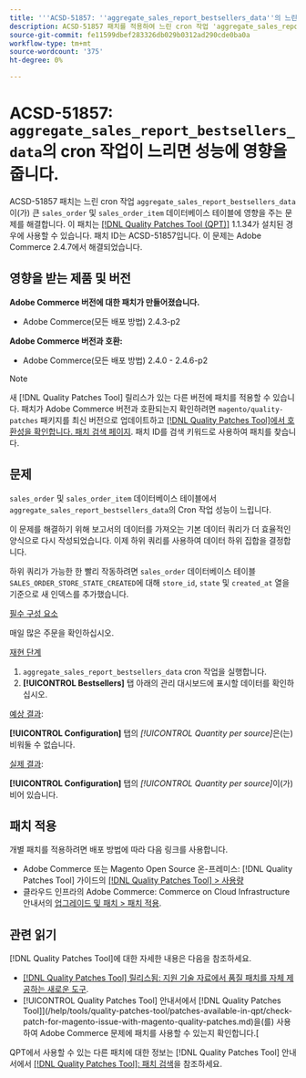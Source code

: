```yaml
---
title: '''ACSD-51857: ''aggregate_sales_report_bestsellers_data''의 느린 cron 작업이 성능에 영향을 미침'''
description: ACSD-51857 패치를 적용하여 느린 cron 작업 'aggregate_sales_report_bestsellers_data'가 큰 'sales_order' 및 'sales_order_item' 데이터베이스 테이블에 영향을 주는 Adobe Commerce 문제를 해결합니다.
source-git-commit: fe11599dbef283326db029b0312ad290cde0ba0a
workflow-type: tm+mt
source-wordcount: '375'
ht-degree: 0%

---
```


# ACSD-51857: `aggregate_sales_report_bestsellers_data`의 cron 작업이 느리면 성능에 영향을 줍니다.

ACSD-51857 패치는 느린 cron 작업 `aggregate_sales_report_bestsellers_data`이(가) 큰 `sales_order` 및 `sales_order_item` 데이터베이스 테이블에 영향을 주는 문제를 해결합니다. 이 패치는 [[!DNL Quality Patches Tool (QPT)]](https://experienceleague.adobe.com/en/docs/commerce-knowledge-base/kb/announcements/commerce-announcements/magento-quality-patches-released-new-tool-to-self-serve-quality-patches) 1.1.34가 설치된 경우에 사용할 수 있습니다. 패치 ID는 ACSD-51857입니다. 이 문제는 Adobe Commerce 2.4.7에서 해결되었습니다.

## 영향을 받는 제품 및 버전

**Adobe Commerce 버전에 대한 패치가 만들어졌습니다.**

* Adobe Commerce(모든 배포 방법) 2.4.3-p2

**Adobe Commerce 버전과 호환:**

* Adobe Commerce(모든 배포 방법) 2.4.0 - 2.4.6-p2

>[!NOTE]
>
>새 [!DNL Quality Patches Tool] 릴리스가 있는 다른 버전에 패치를 적용할 수 있습니다. 패치가 Adobe Commerce 버전과 호환되는지 확인하려면 `magento/quality-patches` 패키지를 최신 버전으로 업데이트하고 [[!DNL Quality Patches Tool]에서 호환성을 확인합니다. 패치 검색 페이지](https://experienceleague.adobe.com/tools/commerce-quality-patches/index.html). 패치 ID를 검색 키워드로 사용하여 패치를 찾습니다.

## 문제

`sales_order` 및 `sales_order_item` 데이터베이스 테이블에서 `aggregate_sales_report_bestsellers_data`의 Cron 작업 성능이 느립니다.

이 문제를 해결하기 위해 보고서의 데이터를 가져오는 기본 데이터 쿼리가 더 효율적인 양식으로 다시 작성되었습니다. 이제 하위 쿼리를 사용하여 데이터 하위 집합을 결정합니다.

하위 쿼리가 가능한 한 빨리 작동하려면 `sales_order` 데이터베이스 테이블 `SALES_ORDER_STORE_STATE_CREATED`에 대해 `store_id`, `state` 및 `created_at` 열을 기준으로 새 인덱스를 추가했습니다.

<u>필수 구성 요소</u>

매일 많은 주문을 확인하십시오.

<u>재현 단계</u>

1. `aggregate_sales_report_bestsellers_data` cron 작업을 실행합니다.
1. **[!UICONTROL Bestsellers]** 탭 아래의 관리 대시보드에 표시할 데이터를 확인하십시오.

<u>예상 결과</u>:

**[!UICONTROL Configuration]** 탭의 *[!UICONTROL Quantity per source]*&#x200B;은(는) 비워둘 수 없습니다.

<u>실제 결과</u>:

**[!UICONTROL Configuration]** 탭의 *[!UICONTROL Quantity per source]*&#x200B;이(가) 비어 있습니다.

## 패치 적용

개별 패치를 적용하려면 배포 방법에 따라 다음 링크를 사용합니다.

* Adobe Commerce 또는 Magento Open Source 온-프레미스: [!DNL Quality Patches Tool] 가이드의 [[!DNL Quality Patches Tool] > 사용량](/help/tools/quality-patches-tool/usage.md)
* 클라우드 인프라의 Adobe Commerce: Commerce on Cloud Infrastructure 안내서의 [업그레이드 및 패치 > 패치 적용](https://experienceleague.adobe.com/docs/commerce-cloud-service/user-guide/develop/upgrade/apply-patches.html).

## 관련 읽기

[!DNL Quality Patches Tool]에 대한 자세한 내용은 다음을 참조하세요.

* [[!DNL Quality Patches Tool] 릴리스됨: 지원 기술 자료에서 품질 패치를 자체 제공하는 새로운 도구](https://experienceleague.adobe.com/en/docs/commerce-knowledge-base/kb/announcements/commerce-announcements/magento-quality-patches-released-new-tool-to-self-serve-quality-patches).
* [!UICONTROL Quality Patches Tool] 안내서에서  [!DNL Quality Patches Tool]](/help/tools/quality-patches-tool/patches-available-in-qpt/check-patch-for-magento-issue-with-magento-quality-patches.md)을(를) 사용하여 Adobe Commerce 문제에 패치를 사용할 수 있는지 확인합니다.[


QPT에서 사용할 수 있는 다른 패치에 대한 정보는 [!DNL Quality Patches Tool] 안내서에서 [[!DNL Quality Patches Tool]: 패치 검색](https://experienceleague.adobe.com/tools/commerce-quality-patches/index.html)을 참조하세요.
